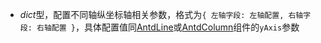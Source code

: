 - **<placeholder>** 

  *dict*型，配置不同轴纵坐标轴相关参数，格式为`{ 左轴字段: 左轴配置, 右轴字段: 右轴配置 }`，具体配置值同[AntdLine](/AntdLine)或[AntdColumn](/AntdColumn)组件的`yAxis`参数
